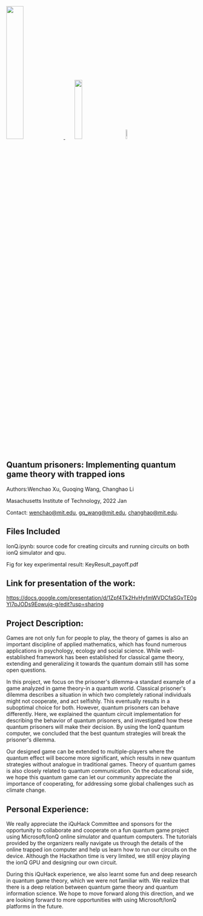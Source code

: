 <p align="left">
  <a href="https://azure.microsoft.com/en-us/solutions/quantum-computing/" target="_blank"><img src="https://user-images.githubusercontent.com/10100490/151488491-609828a4-cd1f-4076-b5b2-a8d9fc2d0fa4.png" width="30%"/> </a>
  <a href="https://ionq.com/" target="_blank"><img src="https://user-images.githubusercontent.com/10100490/151488159-da95eb05-9277-4abe-b1ba-b49871d563ed.svg" width="20%" style="padding: 1%;padding-left: 5%"/></a>
  <a href="https://iquhack.mit.edu/" target="_blank"><img src="https://user-images.githubusercontent.com/10100490/151647370-d161d5b5-119c-4db9-898e-cfb1745a8310.png" width="8%" style="padding-left: 5%"/> </a>
  
</p>


## Quantum prisoners: Implementing quantum game theory with trapped ions

Authors:Wenchao Xu, Guoqing Wang, Changhao Li

Masachusetts Institute of Technology, 2022 Jan

Contact: wenchao@mit.edu, gq_wang@mit.edu, changhao@mit.edu.

## Files Included 
IonQ.ipynb: source code for creating circuits and running circuits on both ionQ simulator and qpu.

Fig for key experimental result: KeyResult_payoff.pdf

## Link for presentation of the work: 
https://docs.google.com/presentation/d/1Zpf4Tk2HvHyfmWVDCfaSGvTE0gYI7pJODs9Eowujq-g/edit?usp=sharing

## Project Description:

Games are not only fun for people to play, the theory of games is also an important discipline of applied mathematics,
which has found numerous applications in psychology, ecology and social science. While well-established framework has been
established for classical game theory, extending and generalizing it towards the quantum domain still has some open
questions.

In this project, we focus on the prisoner's dilemma-a standard example of a game analyzed in game theory-in a quantum world. 
Classical prisoner's dilemma describes a situation in which two completely rational individuals might not cooperate, and act
selfishly. This eventually results in a suboptimal choice for both. However, quantum prisoners can behave differently. 
Here, we explained the quantum circuit implementation for describing the behavior of quantum prisoners, and investigated 
how these quantum prisoners will make their decision. By using the IonQ quantum computer, we concluded that the best quantum
strategies will break the prisoner's dilemma.

Our designed game can be extended to multiple-players where the quantum effect will become more significant, which results in
new quantum strategies without analogue in traditional games. Theory of quantum games is also closely related to quantum communication. 
On the educational side, we hope this quantum game can let our community appreciate the importance of cooperating, for addressing
some global challenges such as climate change.

## Personal Experience:

We really appreciate the iQuHack Committee and sponsors for the opportunity to collaborate and cooperate on a fun quantum game project
using Microsoft/IonQ online simulator and quantum computers. The tutorials provided by the organizers really navigate us through the 
details of the online trapped ion computer and help us learn how to run our circuits on the device. Although the Hackathon time is very
limited, we still enjoy playing the ionQ GPU and designing our own circuit. 

During this iQuHack experience, we also learnt some fun and deep research in quantum game theory, which we were not familiar with.
We realize that there is a deep relation between quantum game theory and quantum information science. We hope to move forward along this
direction, and we are looking forward to more opportunities with using Microsoft/IonQ platforms in the future.
